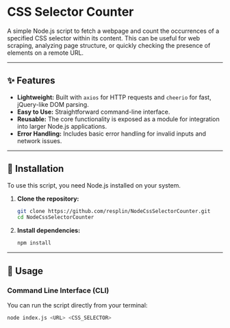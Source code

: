 # CSS Selector Counter

A simple Node.js script to fetch a webpage and count the occurrences of a specified CSS selector within its content. This can be useful for web scraping, analyzing page structure, or quickly checking the presence of elements on a remote URL.

---

## ✨ Features

* **Lightweight:** Built with `axios` for HTTP requests and `cheerio` for fast, jQuery-like DOM parsing.
* **Easy to Use:** Straightforward command-line interface.
* **Reusable:** The core functionality is exposed as a module for integration into larger Node.js applications.
* **Error Handling:** Includes basic error handling for invalid inputs and network issues.

---

## 🚀 Installation

To use this script, you need Node.js installed on your system.

1.  **Clone the repository:**
    ```bash
    git clone https://github.com/resplin/NodeCssSelectorCounter.git
    cd NodeCssSelectorCounter
    ```

2.  **Install dependencies:**
    ```bash
    npm install
    ```

---

## 📖 Usage

### Command Line Interface (CLI)

You can run the script directly from your terminal:

```bash
node index.js <URL> <CSS_SELECTOR>
```